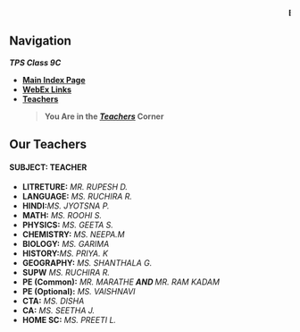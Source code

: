 
<marquee behavior="scroll" direction="left"><strong>EXAMS FROM 19th JULY!!  !!STAY STRONG!!</strong></marquee>

## Navigation
***TPS Class 9C***
- [**Main Index Page**](https://v1s1t0r999.github.io/TPSClass9C/index)
- [**WebEx Links**](https://v1s1t0r999.github.io/TPSClass9C/WebEx_Links)
- [**Teachers**](https://v1s1t0r999.github.io/TPSClass9C/Teachers)
    > **You Are in the [*Teachers*](https://v1s1t0r999.github.io/TPSClass9C/Teachers) Corner**


## Our Teachers
#### SUBJECT: TEACHER

- **LITRETURE:**	_MR. RUPESH D._
- **LANGUAGE:** _MS. RUCHIRA R._
- **HINDI:**_MS. JYOTSNA P._
- **MATH:** _MS. ROOHI S._
- **PHYSICS:** _MS. GEETA S._
- **CHEMISTRY:** _MS. NEEPA.M_
- **BIOLOGY:** _MS. GARIMA_
- **HISTORY:**_MS. PRIYA. K_
- **GEOGRAPHY:** _MS. SHANTHALA G._
- **SUPW** _MS. RUCHIRA R._
- **PE (Common):** _MR. MARATHE<strong> AND </strong>MR. RAM KADAM_
- **PE (Optional):** _MS. VAISHNAVI_
- **CTA:** _MS. DISHA_
- **CA:** _MS. SEETHA J._
- **HOME SC:** _MS. PREETI L._


